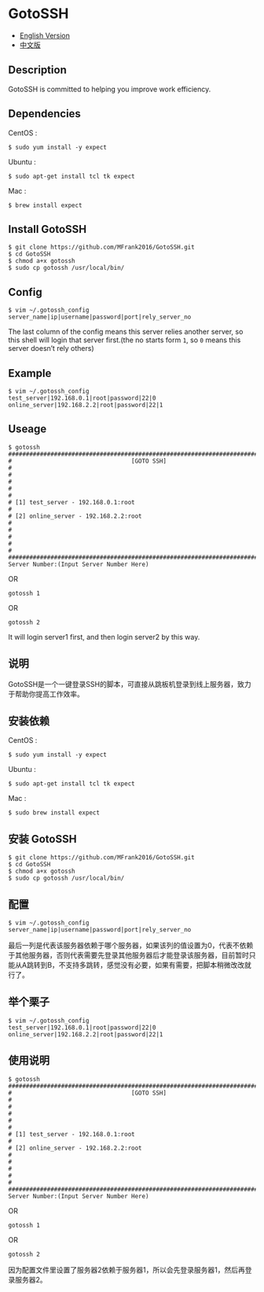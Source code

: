 # GotoSSH

- [English Version](#english)
- [中文版](#chinese)

<a name="english"></a>

## Description

GotoSSH is committed to helping you improve work efficiency.

## Dependencies

CentOS :

```shell
$ sudo yum install -y expect
```

Ubuntu :

```shell
$ sudo apt-get install tcl tk expect
```

Mac :

```shell
$ brew install expect
```


## Install GotoSSH

```shell
$ git clone https://github.com/MFrank2016/GotoSSH.git
$ cd GotoSSH
$ chmod a+x gotossh
$ sudo cp gotossh /usr/local/bin/
```



## Config

```shell
$ vim ~/.gotossh_config
server_name|ip|username|password|port|rely_server_no
```

The last column of the config means this server relies another server, so this shell will login that server first.(the no starts form `1`, so `0` means this server doesn’t rely others)



## Example

```shell
$ vim ~/.gotossh_config
test_server|192.168.0.1|root|password|22|0
online_server|192.168.2.2|root|password|22|1
```



## Useage

```shell
$ gotossh
######################################################################################
#                                  [GOTO SSH]                                        #
#                                                                                    #
#                                                                                    #
# [1] test_server - 192.168.0.1:root                                                 #
# [2] online_server - 192.168.2.2:root                                               #
#                                                                                    #
#                                                                                    #
######################################################################################
Server Number:(Input Server Number Here)
```

OR

```shell
gotossh 1
```

OR

```shell
gotossh 2
```

It will login server1 first, and then login server2 by this way.



<a name="chinese"></a>

## 说明

GotoSSH是一个一键登录SSH的脚本，可直接从跳板机登录到线上服务器，致力于帮助你提高工作效率。



## 安装依赖

CentOS :

```shell
$ sudo yum install -y expect
```

Ubuntu :

```shell
$ sudo apt-get install tcl tk expect
```

Mac :

```shell
$ sudo brew install expect
```



## 安装 GotoSSH

```shell
$ git clone https://github.com/MFrank2016/GotoSSH.git
$ cd GotoSSH
$ chmod a+x gotossh
$ sudo cp gotossh /usr/local/bin/
```



## 配置

```shell
$ vim ~/.gotossh_config
server_name|ip|username|password|port|rely_server_no
```

最后一列是代表该服务器依赖于哪个服务器，如果该列的值设置为0，代表不依赖于其他服务器，否则代表需要先登录其他服务器后才能登录该服务器，目前暂时只能从A跳转到B，不支持多跳转，感觉没有必要，如果有需要，把脚本稍微改改就行了。



## 举个栗子

```shell
$ vim ~/.gotossh_config
test_server|192.168.0.1|root|password|22|0
online_server|192.168.2.2|root|password|22|1
```



## 使用说明

```shell
$ gotossh
######################################################################################
#                                  [GOTO SSH]                                        #
#                                                                                    #
#                                                                                    #
# [1] test_server - 192.168.0.1:root                                                 #
# [2] online_server - 192.168.2.2:root                                               #
#                                                                                    #
#                                                                                    #
######################################################################################
Server Number:(Input Server Number Here)
```

OR

```shell
gotossh 1
```

OR

```shell
gotossh 2
```

因为配置文件里设置了服务器2依赖于服务器1，所以会先登录服务器1，然后再登录服务器2。

